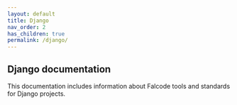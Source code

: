 ```yaml
---
layout: default
title: Django
nav_order: 2
has_children: true
permalink: /django/
---
```


## Django documentation

This documentation includes information about Falcode tools and standards for Django projects.

